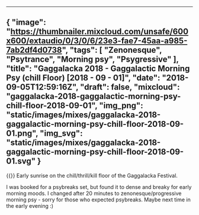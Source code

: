 
---
{
  "image": "https://thumbnailer.mixcloud.com/unsafe/600x600/extaudio/0/3/0/6/23e3-fae7-45aa-a985-7ab2df4d0738",
  "tags": [
    "Zenonesque",
    "Psytrance",
    "Morning psy",
    "Psygressive"
  ],
  "title": "Gaggalacka 2018 - Gaggalactic Morning Psy (chill Floor) [2018 - 09 - 01]",
  "date": "2018-09-05T12:59:16Z",
  "draft": false,
  "mixcloud": "gaggalacka-2018-gaggalactic-morning-psy-chill-floor-2018-09-01",
  "img_png": "static/images/mixes/gaggalacka-2018-gaggalactic-morning-psy-chill-floor-2018-09-01.png",
  "img_svg": "static/images/mixes/gaggalacka-2018-gaggalactic-morning-psy-chill-floor-2018-09-01.svg"
}
---
{{<mixcloud>}}
Early sunrise on the chill/thrill/kill floor of the Gaggalacka Festival.

I was booked for a psybreaks set, but found it to dense and breaky for early morning moods. I changed after 20 minutes to zenonesque/progressive morning psy - sorry for those who expected psybreaks. Maybe next time in the early evening :)
